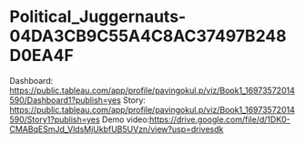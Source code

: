 # Political_Juggernauts-04DA3CB9C55A4C8AC37497B248D0EA4F
Dashboard: https://public.tableau.com/app/profile/pavingokul.p/viz/Book1_16973572014590/Dashboard1?publish=yes
Story: https://public.tableau.com/app/profile/pavingokul.p/viz/Book1_16973572014590/Story1?publish=yes
Demo video:https://drive.google.com/file/d/1DK0-CMABqESmJd_VldsMjUkbfUB5UVzn/view?usp=drivesdk
